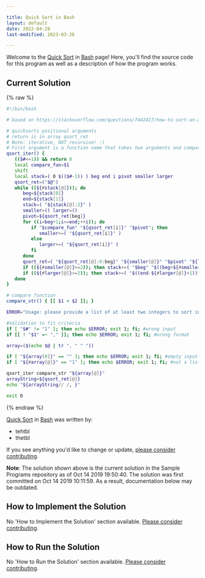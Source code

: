 ```yaml
---

title: Quick Sort in Bash
layout: default
date: 2022-04-28
last-modified: 2023-03-26

---
```


Welcome to the [Quick Sort](https://sampleprograms.io/projects/quick-sort) in [Bash](https://sampleprograms.io/languages/bash) page! Here, you'll find the source code for this program as well as a description of how the program works.

## Current Solution

{% raw %}

```bash
#!/bin/bash

# based on https://stackoverflow.com/questions/7442417/how-to-sort-an-array-in-bash

# quicksorts positional arguments
# return is in array qsort_ret
# Note: iterative, NOT recursive! :)
# First argument is a function name that takes two arguments and compares them
qsort_iter() {
   (($#<=1)) && return 0
   local compare_fun=$1
   shift
   local stack=( 0 $(($#-1)) ) beg end i pivot smaller larger
   qsort_ret=("$@")
   while ((${#stack[@]})); do
      beg=${stack[0]}
      end=${stack[1]}
      stack=( "${stack[@]:2}" )
      smaller=() larger=()
      pivot=${qsort_ret[beg]}
      for ((i=beg+1;i<=end;++i)); do
         if "$compare_fun" "${qsort_ret[i]}" "$pivot"; then
            smaller+=( "${qsort_ret[i]}" )
         else
            larger+=( "${qsort_ret[i]}" )
         fi
      done
      qsort_ret=( "${qsort_ret[@]:0:beg}" "${smaller[@]}" "$pivot" "${larger[@]}" "${qsort_ret[@]:end+1}" )
      if ((${#smaller[@]}>=2)); then stack+=( "$beg" "$((beg+${#smaller[@]}-1))" ); fi
      if ((${#larger[@]}>=2)); then stack+=( "$((end-${#larger[@]}+1))" "$end" ); fi
   done
}

# compare function
compare_str() { [[ $1 < $2 ]]; }

ERROR="Usage: please provide a list of at least two integers to sort in the format \"1, 2, 3, 4, 5\""

#Validation to fit criteria
if [ "$#" != "1" ]; then echo $ERROR; exit 1; fi; #wrong input
if [[ ! "$1" =~ "," ]]; then echo $ERROR; exit 1; fi; #wrong format

array=($(echo $@ | tr ", " " "))

if [ "${array[0]}" == "" ]; then echo $ERROR; exit 1; fi; #empty input
if [ "${#array[@]}" == "1" ]; then echo $ERROR; exit 1; fi; #not a list

qsort_iter compare_str "${array[@]}"
arrayString=${qsort_ret[@]}
echo "${arrayString// /, }"

exit 0
```

{% endraw %}

[Quick Sort](https://sampleprograms.io/projects/quick-sort) in [Bash](https://sampleprograms.io/languages/bash) was written by:

- tehtbl
- thetbl

If you see anything you'd like to change or update, [please consider contributing](https://github.com/TheRenegadeCoder/sample-programs).

**Note**: The solution shown above is the current solution in the Sample Programs repository as of Oct 14 2019 19:50:40. The solution was first committed on Oct 14 2019 10:11:59. As a result, documentation below may be outdated.

## How to Implement the Solution

No 'How to Implement the Solution' section available. [Please consider contributing](https://github.com/TheRenegadeCoder/sample-programs-website).

## How to Run the Solution

No 'How to Run the Solution' section available. [Please consider contributing](https://github.com/TheRenegadeCoder/sample-programs-website).